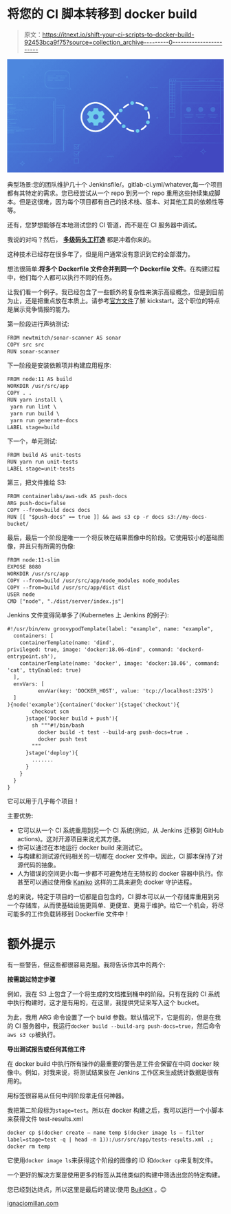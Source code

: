 # 将您的 CI 脚本转移到 docker build

> 原文：<https://itnext.io/shift-your-ci-scripts-to-docker-build-92453bca9f75?source=collection_archive---------0----------------------->

![](img/dfa62b3c297750bdee4b3a2e7c341a41.png)

典型场景:您的团队维护几十个 Jenkinsfile/。gitlab-ci.yml/whatever,每一个项目都有其特定的需求。您已经尝试从一个 repo 到另一个 repo 重用这些持续集成脚本。但是这很难，因为每个项目都有自己的技术栈、版本、对其他工具的依赖性等等。

还有，您梦想能够在本地测试您的 CI 管道，而不是在 CI 服务器中调试。

我说的对吗？然后， [**多级码头工打造**](https://docs.docker.com/develop/develop-images/multistage-build/) 都是冲着你来的。

这种技术已经存在很多年了，但是用户通常没有意识到它的全部潜力。

想法很简单:**将多个 Dockerfile 文件合并到同一个 Dockerfile 文件**。在构建过程中，他们每个人都可以执行不同的任务。

让我们看一个例子。我已经包含了一些额外的复杂性来演示高级概念，但是到目前为止，还是把重点放在本质上。请参考[官方文件](https://docs.docker.com/develop/develop-images/multistage-build/)了解 kickstart。这个职位的特点是展示竞争情报的能力。

第一阶段进行声纳测试:

```
FROM newtmitch/sonar-scanner AS sonar
COPY src src
RUN sonar-scanner
```

下一阶段是安装依赖项并构建应用程序:

```
FROM node:11 AS build
WORKDIR /usr/src/app
COPY . .
RUN yarn install \
 yarn run lint \
 yarn run build \
 yarn run generate-docs
LABEL stage=build
```

下一个，单元测试:

```
FROM build AS unit-tests
RUN yarn run unit-tests
LABEL stage=unit-tests
```

第三，把文件推给 S3:

```
FROM containerlabs/aws-sdk AS push-docs
ARG push-docs=false
COPY --from=build docs docs
RUN [[ "$push-docs" == true ]] && aws s3 cp -r docs s3://my-docs-bucket/
```

最后，最后一个阶段是唯一一个将反映在结果图像中的阶段。它使用较小的基础图像，并且只有所需的伪像:

```
FROM node:11-slim
EXPOSE 8080
WORKDIR /usr/src/app
COPY --from=build /usr/src/app/node_modules node_modules
COPY --from=build /usr/src/app/dist dist
USER node
CMD ["node", "./dist/server/index.js"]
```

Jenkins 文件变得简单多了(Kubernetes 上 Jenkins 的例子):

```
#!/usr/bin/env groovypodTemplate(label: "example", name: "example", 
  containers: [
    containerTemplate(name: 'dind', 
privileged: true, image: 'docker:18.06-dind', command: 'dockerd-entrypoint.sh'),
    containerTemplate(name: 'docker', image: 'docker:18.06', command: 'cat', ttyEnabled: true)
  ],
  envVars: [
          envVar(key: 'DOCKER_HOST', value: 'tcp://localhost:2375')
  ]
){node('example'){container('docker'){stage('checkout'){
        checkout scm
      }stage('Docker build + push'){
        sh """#!/bin/bash
          docker build -t test --build-arg push-docs=true .
          docker push test
        """
      }stage('deploy'){
        .......
      }
    }
  }
}
```

它可以用于几乎每个项目！

主要优势:

*   它可以从一个 CI 系统重用到另一个 CI 系统(例如，从 Jenkins 迁移到 GitHub actions)。这对开源项目来说尤其方便。
*   你可以通过在本地运行 docker build 来测试它。
*   与构建和测试源代码相关的一切都在 docker 文件中。因此，CI 脚本保持了对源代码的抽象。
*   人为错误的空间更小:每一步都不可避免地在无特权的 docker 容器中执行。你甚至可以通过使用像 [Kaniko](https://github.com/GoogleContainerTools/kaniko) 这样的工具来避免 docker 守护进程。

总的来说，特定于项目的一切都是自包含的，CI 脚本可以从一个存储库重用到另一个存储库，从而使基础设施更简单、更便宜、更易于维护。给它一个机会，将尽可能多的工作负载转移到 Dockerfile 文件中！

# 额外提示

有一些警告，但这些都很容易克服。我将告诉你其中的两个:

**按需跳过特定步骤**

例如，我在 S3 上包含了一个将生成的文档推到桶中的阶段。只有在我的 CI 系统中执行构建时，这才是有用的，在这里，我提供凭证来写入这个 bucket。

为此，我用 ARG 命令设置了一个 build 参数。默认情况下，它是假的，但是在我的 CI 服务器中，我运行`docker build --build-arg push-docs=true`，然后命令`aws s3 cp`被执行。

**导出测试报告或任何其他工件**

在 docker build 中执行所有操作的最重要的警告是工件会保留在中间 docker 映像中。例如，对我来说，将测试结果放在 Jenkins 工作区来生成统计数据是很有用的。

用标签很容易从任何中间阶段拿走任何神器。

我把第二阶段标为`stage=test`。所以在 docker 构建之后，我可以运行一个小脚本来获得文件 test-results.xml

```
docker cp $(docker create — name temp $(docker image ls — filter label=stage=test -q | head -n 1)):/usr/src/app/tests-results.xml .; docker rm temp
```

它使用`docker image ls`来获得这个阶段的图像的 ID 和`docker cp`来复制文件。

一个更好的解决方案是使用更多的标签从其他类似的构建中筛选出您的特定构建。

您已经到达终点，所以这里是最后的建议:使用 [BuildKit](https://docs.docker.com/develop/develop-images/build_enhancements/) 。😉

[ignaciomillan.com](https://ignaciomillan.com)